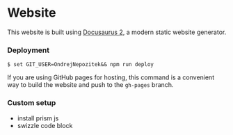 # Website

This website is built using [Docusaurus 2](https://v2.docusaurus.io/), a modern static website generator.

### Deployment

```
$ set GIT_USER=OndrejNepozitek&& npm run deploy
```

If you are using GitHub pages for hosting, this command is a convenient way to build the website and push to the `gh-pages` branch.

### Custom setup

- install prism js
- swizzle code block